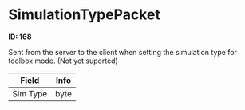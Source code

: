 # SimulationTypePacket

**ID: 168**  

Sent from the server to the client when setting the simulation type for toolbox mode. (Not yet suported)

<table><thead><tr><th>Field</th><th>Info</th></tr></thead><tbody>
<tr><td>Sim Type</td><td>byte</td></tr>
</tbody></table>